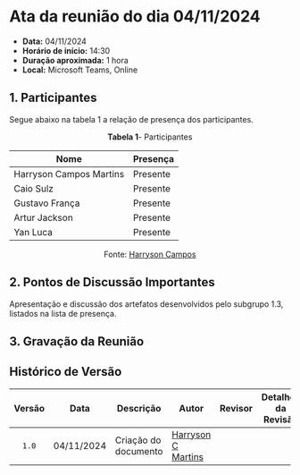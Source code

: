 # Ata da reunião do dia 04/11/2024


- **Data:** 04/11/2024
- **Horário de início:** 14:30
- **Duração aproximada:** 1 hora
- **Local:** Microsoft Teams, Online


## <a>1. Participantes</a>

Segue abaixo na tabela 1 a relação de presença dos participantes.

<center>

**Tabela 1**- Participantes

| Nome                                | Presença |
| ----------------------------------- | -------- |
| Harryson Campos Martins             |    Presente     |
| Caio Sulz       |    Presente     |
| Gustavo França           |    Presente     |
| Artur Jackson         |    Presente     |
|Yan Luca|Presente|

Fonte: <a href="https://github.com/harry-cmartin
" target="_blank">Harryson Campos</a> 

</center>


## <a>2. Pontos de Discussão Importantes</a>

Apresentação e discussão dos artefatos desenvolvidos pelo subgrupo 1.3, listados na lista de presença.



## <a>3. Gravação da Reunião </a>





## <a>Histórico de Versão</a>

|Versão|Data|Descrição|Autor|Revisor| Detalhes da Revisão
|:----:|----|---------|-----|:-------:|-------|
|`1.0`| 04/11/2024 | Criação do documento |[Harryson C Martins](https://github.com/harry-cmartin) | | | 

